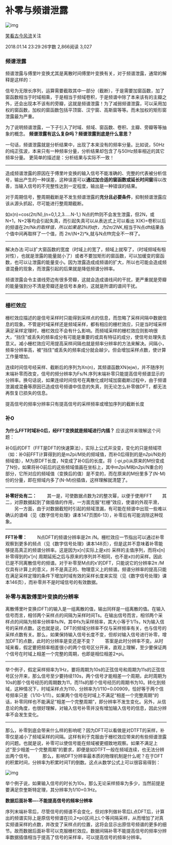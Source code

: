 # 补零与频谱泄露

![img](https://upload.jianshu.io/users/upload_avatars/3703276/03c56405-fa36-475b-bb8a-0a28fa9aedcc.jpg?imageMogr2/auto-orient/strip|imageView2/1/w/96/h/96/format/webp)

[笑看古今风流](https://www.jianshu.com/u/f68593880c0b)关注

2018.01.14 23:29:26字数 2,866阅读 3,027

### 频谱泄露

频谱泄露与傅里叶变换尤其是离散时间傅里叶变换有关，对于频谱泄露，通常的解释是这样的：

信号为无限长序列，运算需要截取其中一部分（截断），于是需要加窗函数，加了窗函数相当于时域相乘，于是相当于频域卷积，于是频谱中除了本来该有的主瓣之外，还会出现本不该有的旁瓣，这就是频谱泄露！为了减弱频谱泄露，可以采用加权的窗函数，加权的窗函数包括平顶窗、汉宁窗、高斯窗等等。而未加权的矩形窗泄露最为严重。

为了说明频谱泄露，一下子引入了时域、频域、窗函数、卷积、主瓣、旁瓣等等抽象的概念。
**频谱泄露有这么复杂吗？频谱泄露到底是什么意思？**

一句话，频谱泄露就是分析结果中，出现了本来没有的频率分量。比如说，50Hz的纯正弦波，本来只有一种频率分量，分析结果却包含了与50Hz频率相近的其它频率分量。
更简单的描述是：分析结果与实际不一致！

------

造成频谱泄露的原因在于傅里叶变换的输入信号不能准确的、完整的代表被分析信号，输出产生的一种误差，这种误差可以**通过加合适的窗函数或延长时间窗**得以改善，当输入信号的不完整性达到一定程度，输出是一种错误的结果。

对于周期信号，整周期截断是不发生频谱泄露的**充分且必要条件**，抑制频谱泄露应该从源头抓起，尽可能进行整周期截断。

如x(n)=cos(2π/N),(n=0,1,2,3…..N-1,) N点的fft则不会发生泄露，但2N，或N+1，N+2等均会引起失真，而引起失真可以从表达式上可以看出 X(K)=卷积以后的频谱在2π/N*k的取样值，所以如果是2N的dft，为2π/2N*K,相当于N点dft结果各个值中间再取样了一个值，而
2π/(N+2)*k,就与N点fft完全不一样了。

------

解决办法:可以扩大窗函数的宽度（时域上的宽了，频域上就窄了，（时域频域有相对性），也就是泄露的能量就小了）或者不要加矩形的窗函数，可以加缓变的窗函数，也可以让泄露的能量变小。因为泄露造成成频谱的扩大，所以也可能会造成频谱混叠的现象，而泄露引起的后果就是降低频谱分辨率。

频谱泄露会令主谱线旁边有很多旁瓣，这就会造成谱线间的干扰，更严重就是旁瓣的能量强到分不清是旁瓣还是信号本身的，这就是所谓的谱间干扰。

------

### 栅栏效应

栅栏效应描述的是信号采样时只能得到采样点的信息，而忽略了采样间隔中数据信息的现象。不管是时域采样还是频域采样，都有相应的栅栏效应，只是当时域采样满足采样定理时，栅栏效应不会有什么影响。而频域采样的栅栏效应则影响很大，“挡住”或丢失的频率成分有可能是重要的或具有特征的成分，使信号处理失去意义。减小栅栏效应可用提高采样间隔也就是频率分辨率的方法来解决。间隔小，频率分辨率高，被“挡住”或丢失的频率成分就会越少。但会增加采样点数，使计算工作量增加。

连续时间信号经采样、截断后的序列为Xn(n)，其频谱函数XN(ejw)，并不随序列末端补零而改变，信号的频分辨率为Fs/N.序列末端补零只能提高信号频谱显示的分辨率。换句话说，如果连续时间信号在离散化或时域加窗截断过程中，由于频谱泄漏或混叠等原因已造成信号频谱中信息的失真，则无论怎么补零做DFT，都无法再恢复已损失的信息。

提高信号的频率分辨率只有提高信号的采样频率或增加序列的截断长度

### 补0
**为什么FFT时域补0后，经FFT变换就是频域进行内插？**
应该这样来理解这个问题：

补0后的DFT（FFT是DFT的快速算法），实际上公式并没变，变化的只是频域项（如：补0前FFT计算得到的是m*2*pi/M处的频域值，而补0后得到的是n*2*pi/N处的频域值），M为原DFT长度，N变成了补0后的长度。将（-pi,pi)从原来的M份变成了N份，如果将补0前后的这些频域值画在坐标上，其中m*2*pi/M和n*2*pi/N重合的部分，它所对应的频域值（变换后的值）是不变的，而在原来的M份里多了(N-M)份的分量，即在频域内多了(N-M)份插值，这样理解就清楚了。

------

**补零好处有二：**
　　其一是，可使数据点数为2的整次幂，以便于使用FFT
　　其二，对原数据起到了做插值的作用，一方面克服“栏栅”效应，使谱的外观平滑，
　　另一方面，由于对数据截短时引起的频域泄漏，有可能在频谱中出现一些难以确认的谱峰（见《数字信号处理》课本147页图6-13），补零后有可能消除这种现象。

------

**FFT补零：**
　　N点DFT的频谱分辨率是2π /N。栅栏效应一节指出可以通过补零观察到更多的频点（见《数字信号处理》课本148页），但是这并不意味着补零能够提高真正的频谱分辨率。这是因为x[n]实际上是x(t) 采样的主值序列，而将x[n]补零得到的x’[n] 周期延拓之后与原来的序列并不相同，也不是x(t)的采样。因此已是不同离散信号的频谱。对于补零至M点的x’的DFT，只能说它的分辨率2π /M仅具有计算上的意义，并不是真正的、物理意义上的频谱。频谱分辨率的提高只能在满足采样定理的条件下增加时域有效的采样长度来实现（见《数字信号处理》课本146页），而补零并不是时域信号的有效数据。

### 补零与离散傅里叶变换的分辨率

离散傅里叶变换(DFT)的输入是一组离散的值，输出同样是一组离散的值。在输入信号而言，相邻两个采样点的间隔为采样时间Ts。在输出信号而言，相邻两个采样点的间隔为频率分辨率fs/N，其中fs为采样频率，其大小等于1/Ts，N为输入信号的采样点数。这也就是说，DFT的频域分辨率不仅与采样频率有关，也与信号的采样点数有关。那么，如果保持输入信号长度不变，但却对输入信号进行补零，增加DFT的点数，此时的分辨率是变还是不变？
　　答案是此时分辨率不变。从时域来看，假定要把频率相差很小的两个信号区分开来，直观上理解，至少要保证两个信号在时域上相差一个完整的周期，也即是相位相差2*pi。

------

举个例子，假定采样频率为1Hz，要将周期为10s的正弦信号和周期为11s的正弦信号区分开来，那么信号至少要持续110s，两个信号才能相差一个周期，此时周期为10s的那个信号经历的周期数为11，而11s的那个信号经历的周期书为10。转化到频域，这种情况下，时域采样点为110，分辨率为1/110=0.00909，恰好等于两个信号频率只差（1/10-1/11）。如果两个信号在时域上不满足“相差一个完整周期“的话，补零同样也不能满足“相差一个完整周期”，即分辨率不发生变化。另外，从信息论的角度，也很好理解，对输入信号补零并没有增加输入信号的信息，因此分辨率不会发生变化。

------

那么，补零到底会带来什么样的影响呢？因为DFT可以看做是对DTFT的采样，补零仅是减小了频域采样的间隔。这样有利于克服由于栅栏效应带来的有些频谱泄露的问题。也就是说，补零可以使信号能在频域被更细致地观察。如果不满足上述“至少相差一个完整周期”的要求，即便是如DTFT一般在频域连续，也无法分辨出两个信号。
　　那么，影响DFT分辨率最本质的物理机制是什么呢？在于DFT的积累时间，分辨率为积累时间T的倒数。这点从数学公式上可以很容易得到：



![img](https://upload-images.jianshu.io/upload_images/3703276-2add808a84d0d9e2.PNG?imageMogr2/auto-orient/strip|imageView2/2/w/387/format/webp)

举个例子说，如果输入信号的时长为10s，那么无论采样频率为多少，当然前提是要满足奈奎斯特定理，其分辨率为1/10=0.1Hz。

**数据后面补零—-不能提高信号的频率分辨率**

序列末端补零后，尽管信号的频谱不会变化，但对序列做补零后L点DFT后，计算出的频谱实际上是原信号频谱在[0,2*pi)区间上L个等间隔采样，从而增加了对真实频谱采样的点数，并改变了采样点的位置，这将会显示出原信号频谱的更多的细节。故而数据后面补零可以克服栅栏效应。数据间隔补零不能提高信号的频率分辨率数据插值相当于提高了信号的采样率，可以提高信号的频率分辨率。
